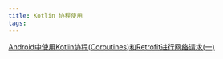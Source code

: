 ```yaml
---
title: Kotlin 协程使用
tags:
---
```



[Android中使用Kotlin协程(Coroutines)和Retrofit进行网络请求(一)](https://blog.csdn.net/weixin_44407870/article/details/86767075)